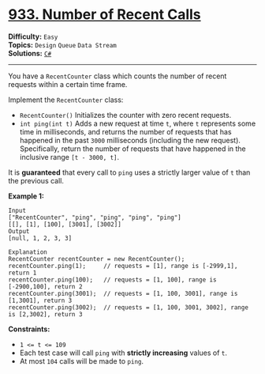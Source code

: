 # [933. Number of Recent Calls](https://leetcode.com/problems/number-of-recent-calls/)

**Difficulty:** `Easy`  
**Topics:** `Design` `Queue` `Data Stream`  
**Solutions:** [`C#`](../../src/csharp/challenges/Problems/NumberOfRecentCalls.cs)  

---

You have a `RecentCounter` class which counts the number of recent requests within a certain time frame.

Implement the `RecentCounter` class:

* `RecentCounter()` Initializes the counter with zero recent requests.
* `int ping(int t)` Adds a new request at time `t`, where `t` represents some time in milliseconds, and returns the number of requests that has happened in the past `3000` milliseconds (including the new request). Specifically, return the number of requests that have happened in the inclusive range `[t - 3000, t]`.

It is **guaranteed** that every call to `ping` uses a strictly larger value of `t` than the previous call.

**Example 1:**

```
Input
["RecentCounter", "ping", "ping", "ping", "ping"]
[[], [1], [100], [3001], [3002]]
Output
[null, 1, 2, 3, 3]

Explanation
RecentCounter recentCounter = new RecentCounter();
recentCounter.ping(1);     // requests = [1], range is [-2999,1], return 1
recentCounter.ping(100);   // requests = [1, 100], range is [-2900,100], return 2
recentCounter.ping(3001);  // requests = [1, 100, 3001], range is [1,3001], return 3
recentCounter.ping(3002);  // requests = [1, 100, 3001, 3002], range is [2,3002], return 3
```

**Constraints:**

* `1 <= t <= 109`
* Each test case will call `ping` with **strictly increasing** values of `t`.
* At most `104` calls will be made to `ping`.